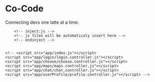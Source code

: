 # Co-Code
Connecting devs one latte at a time.

<!-- build:js({.tmp/serve,.tmp/partials,src}) scripts/app.js -->
        <!-- inject:js -->
        <!-- js files will be automaticaly insert here -->
        <!-- endinject -->

        
    <!-- <script src="app/index.js"></script>
    <script src="app/login/login.controller.js"></script>
    <script src="app/choose/choose.controller.js"></script>
    <script src="app/maps/maps.controller.js"></script>
    <script src="app/chat/chat.controller.js"></script>
    <script src="app/userProfile/profile.controller.js"></script> -->
